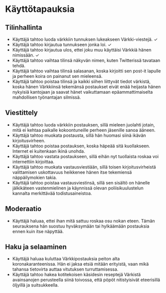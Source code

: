 # Käyttötapauksia

## Tilinhallinta

* Käyttäjä tahtoo luoda värkkiin tunnuksen lukeakseen Värkki-viestejä. ✓
* Käyttäjä tahtoo kirjautua tunnukseen jonka loi. ✓
* Käyttäjä tahtoo kirjautua ulos, ettei joku muu käyttäisi Värkkiä hänen nimissään. ✓
* Käyttäjä tahtoo vaihtaa tilinsä näkyvän nimen, kuten Twitterissä tavataan tehdä.
* Käyttäjä tahtoo vaihtaa tilinsä salasanan, koska kirjoitti sen post-it lapulle ja perheen koira on painanut sen mieleensä.
* Käyttäjä tahtoo poistaa tilinsä ja kaikki siihen liittyvät tiedot värkistä, koska hänen Värkkiinsä tekemänsä postaukset eivät enää heijasta hänen nykyisiä kantojaan ja saavat hänet vaikuttamaan epäammattimaiselta mahdollisen työnantajan silmissä.

## Viestittely

* Käyttäjä tahtoo luoda värkkiin postauksen, sillä mieleen juolahti jotain, mitä ei kehtaa paikalle kokoontuneille perheen jäsenille sanoa ääneen.
* Käyttäjä tahtoo muokata postausta, sillä hän huomasi siinä ikävän kirjoitusvirheen.
* Käyttäjä tahtoo poistaa postauksen, koska häpeää sitä kuollakseen. Internet ei kuitenkaan ikinä unohda.
* Käyttäjä tahtoo vastata postaukseen, sillä eihän nyt tuollaista roskaa voi internettiin kirjoittaa.
* Käyttäjä tahtoo muokata vastausviestiään, sillä toisen kirjoitusvirheistä valittamisen uskottavuus heikkenee hänen itse tekemiensä näppäilymokien takia.
* Käyttäjä tahtoo poistaa vastausviestinsä, sillä sen sisältö on hänelle jälkikäteen vastenmielinen ja käynnissä olevan poliisikuulustelun kannalta merkittävää todistusaineistoa.

## Moderaatio

* Käyttäjä haluaa, ettei ihan mitä sattuu roskaa osu nokan eteen. Tämän seurauksena hän suostuu hyväksymään tai hylkäämään postauksia ennen kuin itse näpyttää.

## Haku ja selaaminen

* Käyttäjä haluaa kuluttaa Värkkipostauksia peiton alta koronakaranteenissa. Hän ei jaksa etsiä mitään erityistä, vaan mikä tahansa tietovirta auttaa vitutuksen turruttamisessa.
* Käyttäjä tahtoo hakea kotitekoisen käsidesin reseptejä Värkistä avainsanojen perusteella siinä toivossa, että pöpöt nitistyisivät eteerisillä öljyillä ja suitsukkeella.
